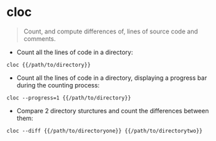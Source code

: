 # cloc

> Count, and compute differences of, lines of source code and comments.

- Count all the lines of code in a directory:

`cloc {{/path/to/directory}}`

- Count all the lines of code in a directory, displaying a progress bar during the counting process:

`cloc --progress=1 {{/path/to/directory}}`

- Compare 2 directory sturctures and count the differences between them:

`cloc --diff {{/path/to/directoryone}} {{/path/to/directorytwo}}`

